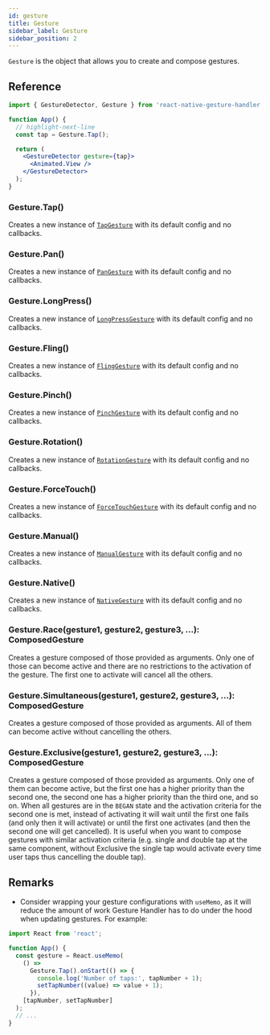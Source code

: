 ```yaml
---
id: gesture
title: Gesture
sidebar_label: Gesture
sidebar_position: 2
---
```


`Gesture` is the object that allows you to create and compose gestures.

## Reference

```jsx
import { GestureDetector, Gesture } from 'react-native-gesture-handler';

function App() {
  // highlight-next-line
  const tap = Gesture.Tap();

  return (
    <GestureDetector gesture={tap}>
      <Animated.View />
    </GestureDetector>
  );
}
```

### Gesture.Tap()

Creates a new instance of [`TapGesture`](/docs/gestures/tap-gesture.md) with its default config and no callbacks.

### Gesture.Pan()

Creates a new instance of [`PanGesture`](/docs/gestures/pan-gesture.md) with its default config and no callbacks.

### Gesture.LongPress()

Creates a new instance of [`LongPressGesture`](/docs/gestures/long-press-gesture.md) with its default config and no callbacks.

### Gesture.Fling()

Creates a new instance of [`FlingGesture`](/docs/gestures/fling-gesture.md) with its default config and no callbacks.

### Gesture.Pinch()

Creates a new instance of [`PinchGesture`](/docs/gestures/pinch-gesture.md) with its default config and no callbacks.

### Gesture.Rotation()

Creates a new instance of [`RotationGesture`](/docs/gestures/rotation-gesture.md) with its default config and no callbacks.

### Gesture.ForceTouch()

Creates a new instance of [`ForceTouchGesture`](/docs/gestures/force-touch-gesture.md) with its default config and no callbacks.

### Gesture.Manual()

Creates a new instance of [`ManualGesture`](/docs/gestures/manual-gesture.md) with its default config and no callbacks.

### Gesture.Native()

Creates a new instance of [`NativeGesture`](/docs/gestures/native-gesture.md) with its default config and no callbacks.

### Gesture.Race(gesture1, gesture2, gesture3, ...): ComposedGesture

Creates a gesture composed of those provided as arguments. Only one of those can become active and there are no restrictions to the activation of the gesture. The first one to activate will cancel all the others.

### Gesture.Simultaneous(gesture1, gesture2, gesture3, ...): ComposedGesture

Creates a gesture composed of those provided as arguments. All of them can become active without cancelling the others.

### Gesture.Exclusive(gesture1, gesture2, gesture3, ...): ComposedGesture

Creates a gesture composed of those provided as arguments. Only one of them can become active, but the first one has a higher priority than the second one, the second one has a higher priority than the third one, and so on. When all gestures are in the `BEGAN` state and the activation criteria for the second one is met, instead of activating it will wait until the first one fails (and only then it will activate) or until the first one activates (and then the second one will get cancelled). It is useful when you want to compose gestures with similar activation criteria (e.g. single and double tap at the same component, without Exclusive the single tap would activate every time user taps thus cancelling the double tap).

## Remarks

- Consider wrapping your gesture configurations with `useMemo`, as it will reduce the amount of work Gesture Handler has to do under the hood when updating gestures. For example:

```jsx
import React from 'react';

function App() {
  const gesture = React.useMemo(
    () =>
      Gesture.Tap().onStart(() => {
        console.log('Number of taps:', tapNumber + 1);
        setTapNumber((value) => value + 1);
      }),
    [tapNumber, setTapNumber]
  );
  // ...
}
```

